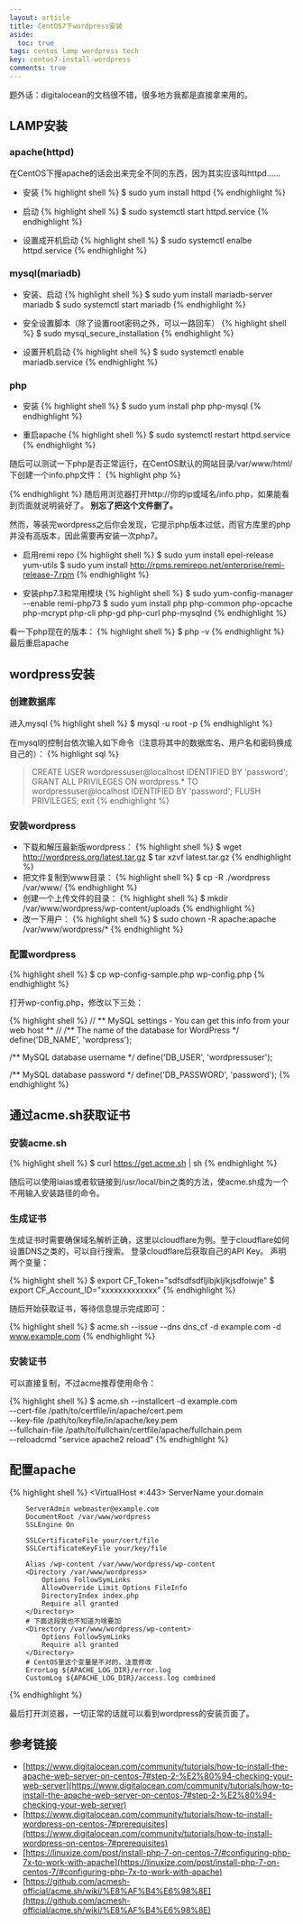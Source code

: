 ```yaml
---
layout: article
title: CentOS7下wordpress安装
aside:
  toc: true
tags: centos lamp wordpress tech
key: centos7-install-wordpress
comments: true
---
```


题外话：digitalocean的文档很不错，很多地方我都是直接拿来用的。

<!--more-->

## LAMP安装

### apache(httpd)

在CentOS下搜apache的话会出来完全不同的东西，因为其实应该叫httpd……

- 安装
{% highlight shell %}
$ sudo yum install httpd
{% endhighlight %}

- 启动
{% highlight shell %}
$ sudo systemctl start httpd.service
{% endhighlight %}

- 设置成开机启动
{% highlight shell %}
$ sudo systemctl enalbe httpd.service
{% endhighlight %}

### mysql(mariadb)

- 安装、启动
{% highlight shell %}
$ sudo yum install mariadb-server mariadb
$ sudo systemctl start mariadb
{% endhighlight %}

- 安全设置脚本（除了设置root密码之外，可以一路回车）
{% highlight shell %}
$ sudo mysql_secure_installation
{% endhighlight %}

- 设置开机启动
{% highlight shell %}
$ sudo systemctl enable mariadb.service
{% endhighlight %}

### php

- 安装
{% highlight shell %}
$ sudo yum install php php-mysql
{% endhighlight %}

- 重启apache
{% highlight shell %}
$ sudo systemctl restart httpd.service
{% endhighlight %}

随后可以测试一下php是否正常运行，在CentOS默认的网站目录/var/www/html/下创建一个info.php文件：
{% highlight php %}
<?php phpinfo(); ?>
{% endhighlight %}
随后用浏览器打开http://你的ip或域名/info.php，如果能看到页面就说明装好了。
**别忘了把这个文件删了。**

然而，等装完wordpress之后你会发现，它提示php版本过低，而官方库里的php并没有高版本，因此需要再安装一次php7。

- 启用remi repo
{% highlight shell %}
$ sudo yum install epel-release yum-utils
$ sudo yum install http://rpms.remirepo.net/enterprise/remi-release-7.rpm
{% endhighlight %}

- 安装php7.3和常用模块
{% highlight shell %}
$ sudo yum-config-manager --enable remi-php73
$ sudo yum install php php-common php-opcache php-mcrypt php-cli php-gd php-curl php-mysqlnd
{% endhighlight %}

看一下php现在的版本：
{% highlight shell %}
$ php -v
{% endhighlight %}
最后重启apache

## wordpress安装

### 创建数据库

进入mysql
{% highlight shell %}
$ mysql -u root -p
{% endhighlight %}

在mysql的控制台依次输入如下命令（注意将其中的数据库名、用户名和密码换成自己的）：
{% highlight sql %}
> CREATE USER wordpressuser@localhost IDENTIFIED BY 'password';
> GRANT ALL PRIVILEGES ON wordpress.* TO wordpressuser@localhost IDENTIFIED BY 'password';
> FLUSH PRIVILEGES;
> exit
{% endhighlight %}

### 安装wordpress

- 下载和解压最新版wordpress：
{% highlight shell %}
$ wget http://wordpress.org/latest.tar.gz
$ tar xzvf latest.tar.gz
{% endhighlight %}
- 把文件复制到www目录：
{% highlight shell %}
$ cp -R ./wordpress /var/www/
{% endhighlight %}
- 创建一个上传文件的目录：
{% highlight shell %}
$ mkdir /var/www/wordpress/wp-content/uploads
{% endhighlight %}
- 改一下用户：
{% highlight shell %}
$ sudo chown -R apache:apache /var/www/wordpress/*
{% endhighlight %}

### 配置wordpress

{% highlight shell %}
$ cp wp-config-sample.php wp-config.php
{% endhighlight %}

打开wp-config.php，修改以下三处：

{% highlight shell %}
// ** MySQL settings - You can get this info from your web host ** //
/** The name of the database for WordPress */
define('DB_NAME', 'wordpress');

/** MySQL database username */
define('DB_USER', 'wordpressuser');

/** MySQL database password */
define('DB_PASSWORD', 'password');
{% endhighlight %}

## 通过acme.sh获取证书

### 安装acme.sh

{% highlight shell %}
$ curl https://get.acme.sh | sh
{% endhighlight %}

随后可以使用laias或者软链接到/usr/local/bin之类的方法，使acme.sh成为一个不用输入安装路径的命令。

### 生成证书

生成证书时需要确保域名解析正确，这里以cloudflare为例。至于cloudflare如何设置DNS之类的，可以自行搜索。
登录cloudflare后获取自己的API Key。
声明两个变量：

{% highlight shell %}
$ export CF_Token="sdfsdfsdfljlbjkljlkjsdfoiwje"
$ export CF_Account_ID="xxxxxxxxxxxxx"
{% endhighlight %}

随后开始获取证书，等待信息提示完成即可：

{% highlight shell %}
$ acme.sh --issue --dns dns_cf -d example.com -d www.example.com
{% endhighlight %}

### 安装证书

可以直接复制，不过acme推荐使用命令：

{% highlight shell %}
$ acme.sh --installcert -d example.com \
--cert-file /path/to/certfile/in/apache/cert.pem \
--key-file /path/to/keyfile/in/apache/key.pem \
--fullchain-file /path/to/fullchain/certfile/apache/fullchain.pem \
--reloadcmd "service apache2 reload"
{% endhighlight %}

## 配置apache

{% highlight shell %}
<VirtualHost *:443>
        ServerName your.domain

        ServerAdmin webmaster@example.com
        DocumentRoot /var/www/wordpress
        SSLEngine On

        SSLCertificateFile your/cert/file
        SSLCertificateKeyFile your/key/file

        Alias /wp-content /var/www/wordpress/wp-content
        <Directory /var/www/wordpress>
            Options FollowSymLinks
            AllowOverride Limit Options FileInfo
            DirectoryIndex index.php
            Require all granted
        </Directory>
        # 下面这段我也不知道为啥要加
        <Directory /var/www/wordpress/wp-content>
            Options FollowSymLinks
            Require all granted
        </Directory>
        # CentOS里这个变量是不对的，注意修改
        ErrorLog ${APACHE_LOG_DIR}/error.log
        CustomLog ${APACHE_LOG_DIR}/access.log combined

</VirtualHost>
{% endhighlight %}

最后打开浏览器，一切正常的话就可以看到wordpress的安装页面了。

## 参考链接

- [https://www.digitalocean.com/community/tutorials/how-to-install-the-apache-web-server-on-centos-7#step-2-%E2%80%94-checking-your-web-server](https://www.digitalocean.com/community/tutorials/how-to-install-the-apache-web-server-on-centos-7#step-2-%E2%80%94-checking-your-web-server)
- [https://www.digitalocean.com/community/tutorials/how-to-install-wordpress-on-centos-7#prerequisites](https://www.digitalocean.com/community/tutorials/how-to-install-wordpress-on-centos-7#prerequisites)
- [https://linuxize.com/post/install-php-7-on-centos-7/#configuring-php-7x-to-work-with-apache](https://linuxize.com/post/install-php-7-on-centos-7/#configuring-php-7x-to-work-with-apache)
- [https://github.com/acmesh-official/acme.sh/wiki/%E8%AF%B4%E6%98%8E](https://github.com/acmesh-official/acme.sh/wiki/%E8%AF%B4%E6%98%8E)
